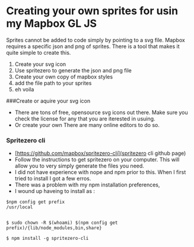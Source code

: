 # Creating your own sprites for usin my Mapbox GL JS

Sprites cannot be added to code simply by pointing to a svg file.  Mapbox requires a specific json and png of sprites.  There is a tool that makes it quite simple to create this.

1. Create your svg icon 
2. Use spritezero to generate the json and png file
3. Create your own copy of mapbox styles 
4. add the file path to your sprites
5. eh voila


###Create or aquire your svg icon
- There are tons of free, opensource svg icons out there.  Make sure you check the license for any that you are iterested in usuing.
- Or create your own  There are many online editors to do so.

### Spritezero cli
- [https://github.com/mapbox/spritezero-cli](spritezero cli github page)
- Follow the instructions to get spritezero on your computer.  This will allow you to very simply generate the files you need.
- I did not have experience with nope and npm prior to this.  When I first tried to install I got a few erros.
- There was a problem with my npm installation preferences,
 - I wound up haveing to install as :
```
$npm config get prefix
/usr/local


$ sudo chown -R $(whoami) $(npm config get prefix)/{lib/node_modules,bin,share}

$ npm install -g spritezero-cli

```
